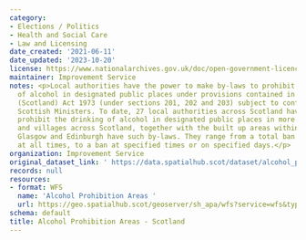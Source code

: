 ```yaml
---
category:
- Elections / Politics
- Health and Social Care
- Law and Licensing
date_created: '2021-06-11'
date_updated: '2023-10-20'
license: https://www.nationalarchives.gov.uk/doc/open-government-licence/version/3/
maintainer: Improvement Service
notes: <p>Local authorities have the power to make by-laws to prohibit the drinking
  of alcohol in designated public places under provisions contained in the Local Government
  (Scotland) Act 1973 (under sections 201, 202 and 203) subject to confirmation by
  Scottish Ministers. To date, 27 local authorities across Scotland have by-laws which
  prohibit the drinking of alcohol in designated public places in more than 480 towns
  and villages across Scotland, together with the built up areas within the city of
  Glasgow and Edinburgh have such by-laws. They range from a total ban on drinking
  at all times, to a ban at specified times or on specified days.</p>
organization: Improvement Service
original_dataset_link: ' https://data.spatialhub.scot/dataset/alcohol_prohibition_areas-is'
records: null
resources:
- format: WFS
  name: 'Alcohol Prohibition Areas '
  url: https://geo.spatialhub.scot/geoserver/sh_apa/wfs?service=wfs&typeName=sh_apa:pub_apa
schema: default
title: Alcohol Prohibition Areas - Scotland
---
```

